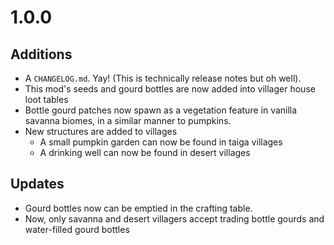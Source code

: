 # 1.0.0
## Additions
- A `CHANGELOG.md`. Yay! (This is technically release notes but oh well).
- This mod's seeds and gourd bottles are now added into villager house loot tables
- Bottle gourd patches now spawn as a vegetation feature in vanilla savanna biomes, in a similar manner to pumpkins.
- New structures are added to villages
  - A small pumpkin garden can now be found in taiga villages
  - A drinking well can now be found in desert villages

## Updates
- Gourd bottles now can be emptied in the crafting table.
- Now, only savanna and desert villagers accept trading bottle gourds and water-filled gourd bottles